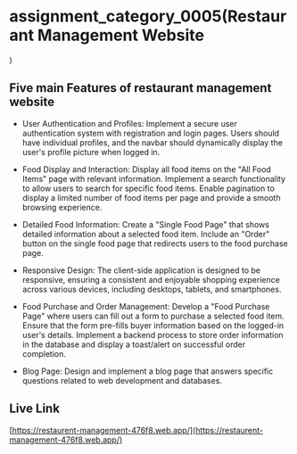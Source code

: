 # assignment_category_0005(Restaurant Management Website
)

## Five main Features of restaurant management website

- User Authentication and Profiles: Implement a secure user authentication system with registration and login pages. Users should have individual profiles, and the navbar should dynamically display the user's profile picture when logged in.

- Food Display and Interaction: Display all food items on the "All Food Items" page with relevant information. Implement a search functionality to allow users to search for specific food items. Enable pagination to display a limited number of food items per page and provide a smooth browsing experience.

- Detailed Food Information: Create a "Single Food Page" that shows detailed information about a selected food item. Include an "Order" button on the single food page that redirects users to the food purchase page.

-  Responsive Design: The client-side application is designed to be responsive, ensuring a consistent and enjoyable shopping experience across various devices, including desktops, tablets, and smartphones.

- Food Purchase and Order Management: Develop a "Food Purchase Page" where users can fill out a form to purchase a selected food item. Ensure that the form pre-fills buyer information based on the logged-in user's details. Implement a backend process to store order information in the database and display a toast/alert on successful order completion.

- Blog Page: Design and implement a blog page that answers specific questions related to web development and databases.

## Live Link
[https://restaurent-management-476f8.web.app/](https://restaurent-management-476f8.web.app/)


